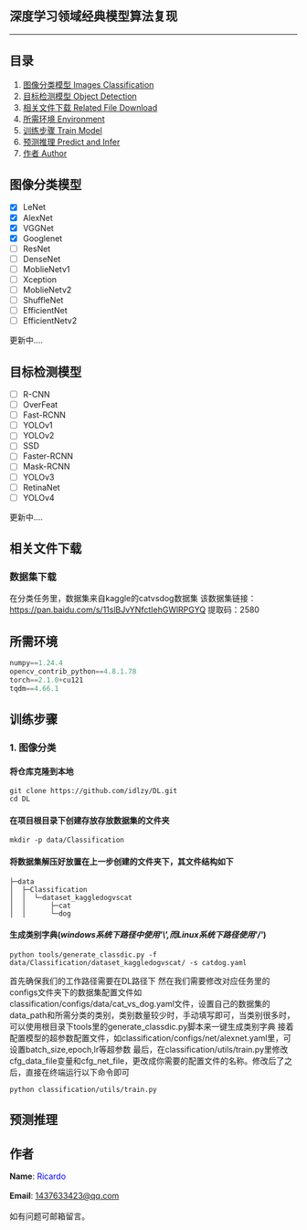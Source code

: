 ## 深度学习领域经典模型算法复现
---

## 目录
1. [图像分类模型 Images Classification](#图像分类模型)
2. [目标检测模型 Object Detection](#目标检测模型)
3. [相关文件下载 Related File Download](#相关文件下载)
4. [所需环境 Environment](#所需环境)
5. [训练步骤 Train Model](#训练步骤)
6. [预测推理 Predict and Infer](#预测推理)
7. [作者 Author](#作者)

## 图像分类模型
- [x] LeNet
- [x] AlexNet
- [x] VGGNet
- [x] Googlenet
- [ ] ResNet
- [ ] DenseNet
- [ ] MoblieNetv1
- [ ] Xception
- [ ] MoblieNetv2
- [ ] ShuffleNet
- [ ] EfficientNet
- [ ] EfficientNetv2
<p>更新中....</p>

## 目标检测模型
- [ ] R-CNN
- [ ] OverFeat
- [ ] Fast-RCNN
- [ ] YOLOv1
- [ ] YOLOv2
- [ ] SSD
- [ ] Faster-RCNN
- [ ] Mask-RCNN
- [ ] YOLOv3
- [ ] RetinaNet
- [ ] YOLOv4
<p>更新中....</p>

## 相关文件下载
### 数据集下载
在分类任务里，数据集来自kaggle的catvsdog数据集
该数据集链接：https://pan.baidu.com/s/11slBJvYNfctIehGWlRPGYQ 
提取码：2580


## 所需环境
```python
numpy==1.24.4
opencv_contrib_python==4.8.1.78
torch==2.1.0+cu121
tqdm==4.66.1
```


## 训练步骤
### 1. 图像分类
#### 将仓库克隆到本地
```shell
git clone https://github.com/idlzy/DL.git
cd DL
```
#### 在项目根目录下创建存放存放数据集的文件夹
```shell
mkdir -p data/Classification
```
#### 将数据集解压好放置在上一步创建的文件夹下，其文件结构如下
```
├─data
│  ├─Classification
│  │  └─dataset_kaggledogvscat
│  │      ├─cat
│  │      └─dog
```

#### 生成类别字典(*windows系统下路径中使用'\\',而Linux系统下路径使用'/'*)
```shell
python tools/generate_classdic.py -f data/Classification/dataset_kaggledogvscat/ -s catdog.yaml
```


首先确保我们的工作路径需要在DL路径下
然在我们需要修改对应任务里的configs文件夹下的数据集配置文件如classification/configs/data/cat_vs_dog.yaml文件，设置自己的数据集的data_path和所需分类的类别，类别数量较少时，手动填写即可，当类别很多时，可以使用根目录下tools里的generate_classdic.py脚本来一键生成类别字典
接着配置模型的超参数配置文件，如classification/configs/net/alexnet.yaml里，可设置batch_size,epoch,lr等超参数
最后，在classification/utils/train.py里修改cfg_data_file变量和cfg_net_file，更改成你需要的配置文件的名称。修改后了之后，直接在终端运行以下命令即可

```shell
python classification/utils/train.py
```





## 预测推理

## 作者
**Name**:
<font color="blue">Ricardo</font><br><br>
**Email**:
<font color="green">1437633423@qq.com</font><br><br>
如有问题可邮箱留言。